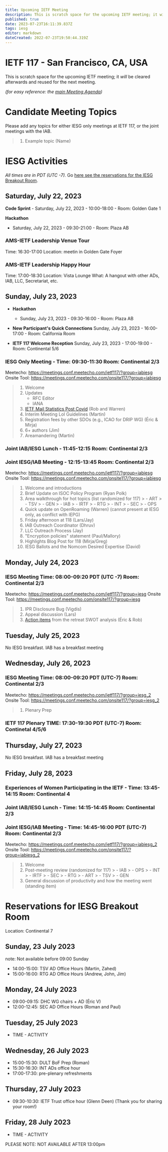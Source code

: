 ```yaml
---
title: Upcoming IETF Meeting
description: This is scratch space for the upcoming IETF meeting; it will be cleared afterwards and reused for the next meeting.
published: true
date: 2023-07-23T16:11:39.837Z
tags: iesg
editor: markdown
dateCreated: 2022-07-23T19:50:44.319Z
---
```


# IETF 117 - San Francisco, CA, USA
This is scratch space for the upcoming IETF meeting; it *will* be cleared afterwards and reused for the next meeting. 

*(for easy reference: the [main Meeting Agenda](https://datatracker.ietf.org/meeting/))*

# Candidate Meeting Topics
Please add any topics for either IESG only meetings at IETF 117, or the joint meetings with the IAB.

> 1. Example topic (Name)

# IESG Activities
*All times are in PDT (UTC -7).* Go [here see the reservations for the IESG Breakout Room](#IESGBreakoutRoom).

## Saturday, July 22, 2023

**Code Sprint** - Saturday, July 22, 2023 - 10:00-18:00 - Room: Golden Gate 1

**Hackathon**
  - Saturday, July 22, 2023 - 09:30-21:00 - Room: Plaza AB

### AMS-IETF Leadership Venue Tour 

Time: 16:30-17:00
Location: meetin in Golden Gate Foyer

### AMS-IETF Leadership Happy Hour 

Time: 17:00-18:30
Location: Vista Lounge
What: A hangout with other ADs, IAB, LLC, Secretariat, etc.



## Sunday, July 23, 2023

- **Hackathon**

  - Sunday, July 23, 2023 - 09:30-16:00 - Room: Plaza AB
  
- **New Participant's Quick Connections** Sunday, July 23, 2023 - 16:00-17:00 - Room: California Room
- **IETF 117 Welcome Reception** Sunday, July 23, 2023 - 17:00-19:00 - Room: Continental 5/6

### IESG Only Meeting - Time: 09:30-11:30 Room: Continental 2/3

Meetecho: https://meetings.conf.meetecho.com/ietf117/?group=iabiesg
Onsite Tool: https://meetings.conf.meetecho.com/onsite117/?group=iabiesg

> 1. Welcome
> 1. Updates
>    - RFC Editor
>    - IANA
> 1. [IETF Mail Statistics Post Covid](https://docs.google.com/spreadsheets/d/16IQmbHr6fkr7Bv-qk-y0uW58cdj4HhkeCFEMmTufppc/edit?usp=sharing) (Rob and Warren)
> 1. Interim Meeting LoI Guidelines (Martin)
> 1. Registration fees by other SDOs (e.g., ICAO for DRIP WG) (Éric & Mirja)
> 1. 6+ authors (Jim)
> 1. Areamandering (Martin)


### Joint IAB/IESG Lunch - 11:45-12:15 Room: Continental 2/3

### Joint IESG/IAB Meeting - 12:15-13:45 Room: Continental 2/3
Meetecho: https://meetings.conf.meetecho.com/ietf117/?group=iabiesg
Onsite Tool: https://meetings.conf.meetecho.com/onsite117/?group=iabiesg


> 1. Welcome and introductions
> 1. Brief Update on ISOC Policy Program (Ryan Polk)
> 1. Area walkthrough for hot topics (list randomized for 117)
    > - ART
    > - TSV
    > - GEN
    > - IAB
    > - IRTF
    > - RTG
    > - INT
    > - SEC
    > - OPS
> 1. Quick update on OpenRoaming (Warren) (cannot present at IESG only, as conflict with IEPG)
> 1. Friday afternoon at 118 (Lars/Jay)
> 1. IAB Outreach Coordinator (Dhruv)
> 1. LLC Outreach Process (Jay) 
> 1. "Encryption policies" statement (Paul/Mallory)
> 1. Highlights Blog Post for 118 (Mirja/Greg)
> 1. IESG Ballots and the Nomcom Desired Expertise (David)
 

## Monday, July 24, 2023 


### IESG Meeting Time: 08:00-09:20 PDT (UTC -7) Room: Continental 2/3

Meetecho: https://meetings.conf.meetecho.com/ietf117/?group=iesg
Onsite Tool: https://meetings.conf.meetecho.com/onsite117/?group=iesg

> 1. IPR Disclosure Bug (Vigdis)
> 1. Appeal discussion (Lars)
> 1. [Action items](https://docs.google.com/presentation/d/1ybBwlOJcD37OT8Ador3MjzXGoIs0eSdkEc9qm_6eEag/edit?usp=sharing)  from the retreat SWOT analysis (Éric & Rob)


## Tuesday, July 25, 2023

No IESG breakfast. IAB has a breakfast meeting
  
## Wednesday, July 26, 2023
### IESG Meeting Time: 08:00-09:20 PDT (UTC-7) Room: Continental 2/3

Meetecho: https://meetings.conf.meetecho.com/ietf117/?group=iesg_2
Onsite Tool: https://meetings.conf.meetecho.com/onsite117/?group=iesg_2

> 1. Plenary Prep


### IETF 117 Plenary TIME: 17:30-19:30 PDT (UTC-7) Room: Continetal 4/5/6

## Thursday, July 27, 2023

No IESG breakfast. IAB has a breakfast meeting

## Friday, July 28, 2023 
### Experiences of Women Participating in the IETF - Time: 13:45-14:15 Room: Continental 4

### Joint IAB/IESG Lunch - Time: 14:15-14:45 Room: Continental 2/3
### Joint IESG/IAB Meeting - Time: 14:45-16:00 PDT (UTC-7) Room: Continental 2/3

Meetecho: https://meetings.conf.meetecho.com/ietf117/?group=iabiesg_2
Onsite Tool: https://meetings.conf.meetecho.com/onsite117/?group=iabiesg_2

>  1. Welcome
>  1. Post-meeting review (randomized for 117)
    > - IAB
    > - OPS
    > - INT
    > - IRTF
    > - SEC
    > - RTG
    > - ART
    > - TSV
    > - GEN
>  1.  General discussion of productivity and how the meeting went	 (standing item)


# <a id="IESGBreakoutRoom"></a>Reservations for IESG Breakout Room

Location: Continental 7


## Sunday, 23 July 2023
note: Not available before 09:00 Sunday

* 14:00-15:00: TSV AD Office Hours (Martin, Zahed)
* 15:00-16:00: RTG AD Office Hours (Andrew, John, Jim)

## Monday, 24 July 2023

* 09:00-09:15: DHC WG chairs + AD (Éric V)
* 12:00-12:45: SEC AD Office Hours (Roman and Paul)

## Tuesday, 25 July 2023

* TIME - ACTIVITY

## Wednesday, 26 July 2023

* 15:00-15:30: DULT BoF Prep (Roman)
* 15:30-16:30: INT ADs office hour
* 17:00-17:30: pre-plenary refreshments

## Thursday, 27 July 2023

* 09:30-10:30: IETF Trust office hour (Glenn Deen) (Thank you for sharing your room!)

## Friday, 28 July 2023
* TIME - ACTIVITY

PLEASE NOTE: NOT AVAILABLE AFTER 13:00pm 
